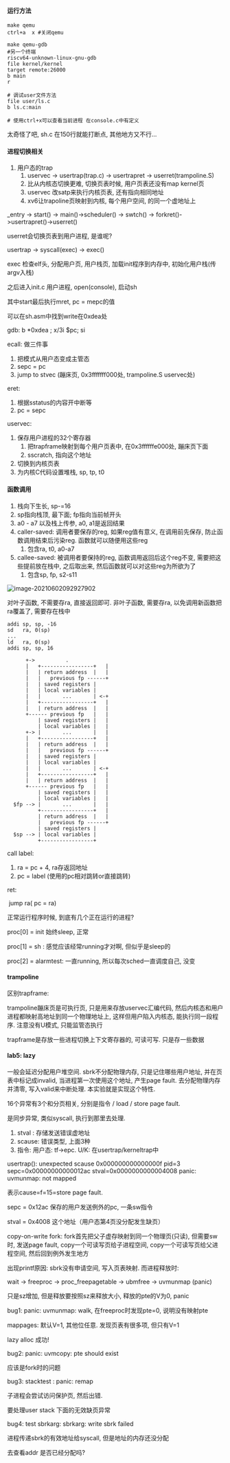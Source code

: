 #### 运行方法

```shell
make qemu
ctrl+a  x #关闭qemu

make qemu-gdb
#另一个终端
riscv64-unknown-linux-gnu-gdb
file kernel/kernel
target remote:26000
b main
r

# 调试user文件方法
file user/ls.c
b ls.c:main

# 使用ctrl+x可以查看当前进程 在console.c中有定义
```



太奇怪了吧, sh.c 在150行就能打断点, 其他地方又不行...



#### 进程切换相关

1. 用户态的trap
   1. uservec -> usertrap(trap.c) -> usertrapret -> userret(trampoline.S)
   2. 比从内核态切换更难, 切换页表时候, 用户页表还没有map kernel页
   3. uservec 改satp来执行内核页表, 还有指向相同地址
   4. xv6让trapoline页映射到内核, 每个用户空间, 的同一个虚地址上



_entry -> start() -> main()->scheduler() -> swtch() -> forkret()->usertrapret()->userret()

userret会切换页表到用户进程, 是谁呢?

usertrap -> syscall(exec) -> exec()

exec 检查elf头, 分配用户页, 用户栈页, 加载init程序到内存中, 初始化用户栈(传argv入栈)

之后进入init.c 用户进程, open(console), 启动sh

其中start最后执行mret, pc = mepc的值



可以在sh.asm中找到write在0xdea处

gdb: b *0xdea  ; x/3i $pc;   si

ecall: 做三件事

1. 把模式从用户态变成主管态
2. sepc = pc
3. jump to stvec (蹦床页, 0x3fffffff000处, trampoline.S uservec处)

eret:

1. 根据sstatus的内容开中断等
2. pc = sepc

uservec:

1. 保存用户进程的32个寄存器
   1. 把trapframe映射到每个用户页表中, 在0x3ffffffe000处, 蹦床页下面
   2. sscratch, 指向这个地址
2. 切换到内核页表
3. 为内核C代码设置堆栈, sp, tp, t0



#### 函数调用

1. 栈向下生长, sp-=16
2. sp指向栈顶, 最下面; fp指向当前帧开头
3. a0 - a7 以及栈上传参, a0, a1是返回结果
4. caller-saved: 调用者要保存的reg, 如果reg值有意义, 在调用前先保存, 防止函数调用结束后污染reg. 函数就可以随便用这些reg
   1. 包含ra, t0, a0-a7
5. callee-saved: 被调用者要保持的reg, 函数调用返回后这个reg不变, 需要把这些提前放在栈中, 之后取出来, 然后函数就可以对这些reg为所欲为了
   1. 包含sp, fp, s2-s11 

![image-20210602092927902](/home/yanyue/.config/Typora/typora-user-images/image-20210602092927902.png)

对叶子函数, 不需要存ra, 直接返回即可. 非叶子函数, 需要存ra, 以免调用新函数把ra覆盖了, 需要存在栈中

```
addi sp, sp, -16
sd 	 ra, 0(sp)
...
ld 	 ra, 0(sp)
addi sp, sp, 16

      +->          .
      |   +-----------------+   |
      |   | return address  |   |
      |   |   previous fp ------+
      |   | saved registers |
      |   | local variables |
      |   |       ...       | <-+
      |   +-----------------+   |
      |   | return address  |   |
      +------ previous fp   |   |
          | saved registers |   |
          | local variables |   |
      +-> |       ...       |   |
      |   +-----------------+   |
      |   | return address  |   |
      |   |   previous fp ------+
      |   | saved registers |
      |   | local variables |
      |   |       ...       | <-+
      |   +-----------------+   |
      |   | return address  |   |
      +------ previous fp   |   |
          | saved registers |   |
          | local variables |   |
  $fp --> |       ...       |   |
          +-----------------+   |
          | return address  |   |
          |   previous fp ------+
          | saved registers |
  $sp --> | local variables |
          +-----------------+
```







call label:

1. ra = pc + 4, ra存返回地址
2. pc = label (使用的pc相对跳转or直接跳转)

ret:

​	jump ra( pc = ra)



正常运行程序时候, 到底有几个正在运行的进程?

proc[0] = init  始终sleep, 正常

proc[1] = sh : 感觉应该经常running才对啊, 但似乎是sleep的

proc[2] = alarmtest: 一直running, 所以每次sched一直调度自己, 没变 



#### trampoline

区别trapframe:

trampoline蹦床页是可执行页, 只是用来存放uservec汇编代码, 然后内核态和用户进程都映射高地址到同一个物理地址上, 这样但用户陷入内核态, 能执行同一段程序. 注意没有U模式, 只能监管态执行

trapframe是存放一些进程切换上下文寄存器的, 可读可写. 只是存一些数据



#### lab5: lazy

一般会延迟分配用户堆空间. sbrk不分配物理内存, 只是记住哪些用户地址, 并在页表中标记成invalid, 当进程第一次使用这个地址, 产生page fault. 去分配物理内存并清零, 写入valid来中断处理. 本实验就是实现这个特性.

16个异常有3个和分页相关, 分别是指令 / load / store  page fault. 

是同步异常, 类似syscall, 执行到那里去处理.

1. stval : 存储发送错误虚地址
2. scause: 错误类型, 上面3种
3. 指令: 用户态: tf->epc. U/K: 在usertrap/kerneltrap中

usertrap(): unexpected scause 0x000000000000000f pid=3
            sepc=0x00000000000012ac stval=0x0000000000004008
panic: uvmunmap: not mapped

表示cause=f=15=store page fault.

sepc = 0x12ac 保存的用户发送例外的pc, 一条sw指令

stval = 0x4008 这个地址（用户态第4页没分配发生缺页）



copy-on-write fork: fork首先把父子虚存映射到同一个物理页(只读), 但需要sw时, 发送page fault, copy一个可读写页给子进程空间, copy一个可读写页给父进程空间, 然后回到例外发生地方 

出现printf原因: sbrk没有申请空间, 写入页表映射. 而进程释放时: 

wait -> freeproc -> proc_freepagetable -> ubmfree -> uvmunmap (panic)

只是sz增加, 但是释放要按照sz来释放大小, 释放的pte的V为0, panic



bug1: panic: uvmunmap: walk, 在freeproc时发现pte=0, 说明没有映射pte

mappages: 默认V=1, 其他位任意. 发现页表有很多项, 但只有V=1

lazy alloc 成功!



bug2: panic: uvmcopy: pte should exist

应该是fork时的问题



bug3: stacktest : panic: remap

子进程会尝试访问保护页, 然后出错.

要处理user stack 下面的无效缺页异常



bug4: test sbrkarg: sbrkarg: write sbrk failed

进程传递sbrk的有效地址给syscall, 但是地址的内存还没分配

去查看addr 是否已经分配吗?
